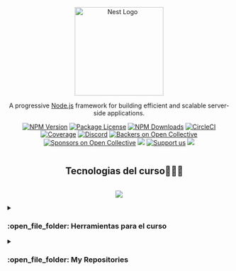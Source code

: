 <p align="center">
  <a href="http://nestjs.com/" target="blank"><img src="https://nestjs.com/img/logo-small.svg" width="200" alt="Nest Logo" /></a>
</p>

[circleci-image]: https://img.shields.io/circleci/build/github/nestjs/nest/master?token=abc123def456
[circleci-url]: https://circleci.com/gh/nestjs/nest

  <p align="center">A progressive <a href="http://nodejs.org" target="_blank">Node.js</a> framework for building efficient and scalable server-side applications.</p>
    <p align="center">
<a href="https://www.npmjs.com/~nestjscore" target="_blank"><img src="https://img.shields.io/npm/v/@nestjs/core.svg" alt="NPM Version" /></a>
<a href="https://www.npmjs.com/~nestjscore" target="_blank"><img src="https://img.shields.io/npm/l/@nestjs/core.svg" alt="Package License" /></a>
<a href="https://www.npmjs.com/~nestjscore" target="_blank"><img src="https://img.shields.io/npm/dm/@nestjs/common.svg" alt="NPM Downloads" /></a>
<a href="https://circleci.com/gh/nestjs/nest" target="_blank"><img src="https://img.shields.io/circleci/build/github/nestjs/nest/master" alt="CircleCI" /></a>
<a href="https://coveralls.io/github/nestjs/nest?branch=master" target="_blank"><img src="https://coveralls.io/repos/github/nestjs/nest/badge.svg?branch=master#9" alt="Coverage" /></a>
<a href="https://discord.gg/G7Qnnhy" target="_blank"><img src="https://img.shields.io/badge/discord-online-brightgreen.svg" alt="Discord"/></a>
<a href="https://opencollective.com/nest#backer" target="_blank"><img src="https://opencollective.com/nest/backers/badge.svg" alt="Backers on Open Collective" /></a>
<a href="https://opencollective.com/nest#sponsor" target="_blank"><img src="https://opencollective.com/nest/sponsors/badge.svg" alt="Sponsors on Open Collective" /></a>
  <a href="https://paypal.me/kamilmysliwiec" target="_blank"><img src="https://img.shields.io/badge/Donate-PayPal-ff3f59.svg"/></a>
    <a href="https://opencollective.com/nest#sponsor"  target="_blank"><img src="https://img.shields.io/badge/Support%20us-Open%20Collective-41B883.svg" alt="Support us"></a>
  <a href="https://twitter.com/nestframework" target="_blank"><img src="https://img.shields.io/twitter/follow/nestframework.svg?style=social&label=Follow"></a>
</p>
  <!--[![Backers on Open Collective](https://opencollective.com/nest/backers/badge.svg)](https://opencollective.com/nest#backer)
  [![Sponsors on Open Collective](https://opencollective.com/nest/sponsors/badge.svg)](https://opencollective.com/nest#sponsor)-->

<!--h1 without bottom border-->
<div id="user-content-toc">
  <ul align="center">
    <summary><h2 style="display: inline-block">Tecnologias del curso👨🏻‍💻</h2></summary>
  </ul>
</div>
<!--tech stack icons-->
<p align="center">
  <a href="https://skillicons.dev">
    <img src="https://skillicons.dev/icons?i=git,docker,github,linux,md,mongodb,postgresql,nestjs,express,nodejs,postman,vscode&perline=14" />
  </a>
</p>


<!-- Introduccion -->

<details><summary><h3> :open_file_folder: Herramientas para el curso </h3></summary>

----

<!-- insomnia-->

<ol list-style-type="none"> Design, debug, and test APIs locally or in the cloud
  <li align="left"  list-style-type="none">	  
	<a href="https://insomnia.rest/download">
      		<img src="https://insomnia.rest/images/insomnia-logo.svg" />
    	</a>
</li>
	  <li align="left"  list-style-type="none">	  
	<a href="https://insomnia.rest/download">
      		<img src="https://insomnia.rest/images/insomnia-logo.svg" />
    	</a>
</li>
  </ol>

<!-- postman-->
<div>
  <p align="left">
	<a href="https://www.postman.com/downloads/">
      		<img src="https://voyager.postman.com/logo/postman-logo-icon-orange.svg" /> postman
    	</a>
  </div>






</details>

<!-- repositories -->

<details><summary><h3> :open_file_folder: My Repositories </h3></summary>

----


<div>
  <p align="center">
	<a href="https://github.com/jocs1989/APIBEGO">
      		<img src="https://github-readme-stats.vercel.app/api/pin/?username=jocs1989&repo=APIBEGO&theme=tokyonight" alt="GitHub Stats" />
    	</a>
  </div>




<div>
  <p align="center">
	<a href="https://github.com/jocs1989/ecommerce">
      		<img src="https://github-readme-stats.vercel.app/api/pin/?username=jocs1989&repo=ecommerce&theme=tokyonight" alt="GitHub Stats" />
    	</a>
  </div>


</details>





